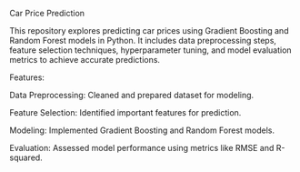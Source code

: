Car Price Prediction

This repository explores predicting car prices using Gradient Boosting and Random Forest models in Python. It includes data preprocessing steps, feature selection techniques, hyperparameter tuning, and model evaluation metrics to achieve accurate predictions.

Features:

Data Preprocessing: Cleaned and prepared dataset for modeling.

Feature Selection: Identified important features for prediction.

Modeling: Implemented Gradient Boosting and Random Forest models.

Evaluation: Assessed model performance using metrics like RMSE and R-squared.

